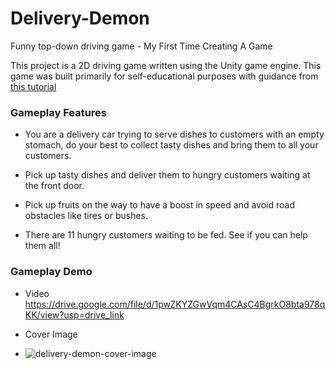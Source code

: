 # Delivery-Demon
Funny top-down driving game - My First Time Creating A Game

This project is a 2D driving game written using the Unity game engine. This game was built primarily for self-educational purposes with guidance from [this tutorial](https://www.udemy.com/course/unitycourse/)

### Gameplay Features

- You are a delivery car trying to serve dishes to customers with an empty stomach, do your best to collect tasty dishes and bring them to all your customers. 

- Pick up tasty dishes and deliver them to hungry customers waiting at the front door.

- Pick up fruits on the way to have a boost in speed and avoid road obstacles like tires or bushes.

- There are 11 hungry customers waiting to be fed. See if you can help them all!

### Gameplay Demo 
- Video 
https://drive.google.com/file/d/1pwZKYZGwVqm4CAsC4BgrkO8bta978qKK/view?usp=drive_link

- Cover Image
- ![delivery-demon-cover-image](https://github.com/LadyKillerr/Delivery-Demon/assets/107382099/2ef7776b-f8e4-47e5-9604-a47e66b7e731)
